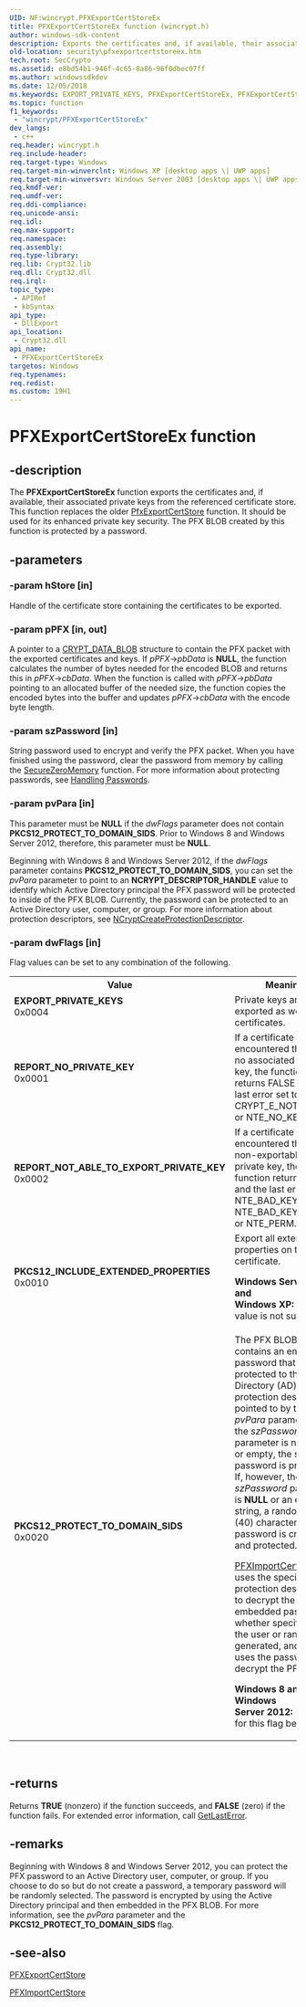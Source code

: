 ```yaml
---
UID: NF:wincrypt.PFXExportCertStoreEx
title: PFXExportCertStoreEx function (wincrypt.h)
author: windows-sdk-content
description: Exports the certificates and, if available, their associated private keys from the referenced certificate store.
old-location: security\pfxexportcertstoreex.htm
tech.root: SecCrypto
ms.assetid: e8bd54b1-946f-4c65-8a86-96f0dbec07ff
ms.author: windowssdkdev
ms.date: 12/05/2018
ms.keywords: EXPORT_PRIVATE_KEYS, PFXExportCertStoreEx, PFXExportCertStoreEx function [Security], PKCS12_INCLUDE_EXTENDED_PROPERTIES, PKCS12_PROTECT_TO_DOMAIN_SIDS, REPORT_NOT_ABLE_TO_EXPORT_PRIVATE_KEY, REPORT_NO_PRIVATE_KEY, _crypto2_pfxexportcertstoreex, security.pfxexportcertstoreex, wincrypt/PFXExportCertStoreEx
ms.topic: function
f1_keywords: 
 - "wincrypt/PFXExportCertStoreEx"
dev_langs:
 - c++
req.header: wincrypt.h
req.include-header: 
req.target-type: Windows
req.target-min-winverclnt: Windows XP [desktop apps \| UWP apps]
req.target-min-winversvr: Windows Server 2003 [desktop apps \| UWP apps]
req.kmdf-ver: 
req.umdf-ver: 
req.ddi-compliance: 
req.unicode-ansi: 
req.idl: 
req.max-support: 
req.namespace: 
req.assembly: 
req.type-library: 
req.lib: Crypt32.lib
req.dll: Crypt32.dll
req.irql: 
topic_type:
 - APIRef
 - kbSyntax
api_type:
 - DllExport
api_location:
 - Crypt32.dll
api_name:
 - PFXExportCertStoreEx
targetos: Windows
req.typenames: 
req.redist: 
ms.custom: 19H1
---
```


# PFXExportCertStoreEx function


## -description


The <b>PFXExportCertStoreEx</b> function exports the certificates and, if available, their associated private keys from the referenced certificate store. This function replaces the older 
<a href="https://docs.microsoft.com/windows/desktop/api/wincrypt/nf-wincrypt-pfxexportcertstore">PfxExportCertStore</a> function. It should be used for its enhanced private key security. The PFX BLOB created by this function is protected by a password.


## -parameters




### -param hStore [in]

Handle of the certificate store containing the certificates to be exported.


### -param pPFX [in, out]

A pointer to a <a href="https://docs.microsoft.com/previous-versions/windows/desktop/legacy/aa381414(v=vs.85)">CRYPT_DATA_BLOB</a> structure to contain the PFX packet with the exported certificates and keys. If <i>pPFX</i>-&gt;<i>pbData</i> is <b>NULL</b>, the function calculates the number of bytes needed for the encoded BLOB and returns this in <i>pPFX</i>-&gt;<i>cbData</i>. When the function is called with <i>pPFX</i>-&gt;<i>pbData</i> pointing to an allocated buffer of the needed size, the function copies the encoded bytes into the buffer and updates <i>pPFX</i>-&gt;<i>cbData</i> with the encode byte length.


### -param szPassword [in]

String password used to encrypt and verify the PFX packet. When you have finished using the password, clear the password from memory by calling the <a href="https://docs.microsoft.com/previous-versions/windows/desktop/legacy/aa366877(v=vs.85)">SecureZeroMemory</a> function. For more information about protecting passwords, see <a href="https://docs.microsoft.com/windows/desktop/SecBP/handling-passwords">Handling Passwords</a>.


### -param pvPara [in]

This parameter must be <b>NULL</b> if the <i>dwFlags</i> parameter does not contain <b>PKCS12_PROTECT_TO_DOMAIN_SIDS</b>. Prior to Windows 8 and Windows Server 2012, therefore, this parameter must be <b>NULL</b>.

Beginning with Windows 8 and Windows Server 2012, if the <i>dwFlags</i> parameter contains <b>PKCS12_PROTECT_TO_DOMAIN_SIDS</b>, you can set the <i>pvPara</i> parameter to point to an <b>NCRYPT_DESCRIPTOR_HANDLE</b> value to identify which Active Directory principal the PFX password will be protected to inside of the PFX BLOB. Currently, the password can be protected to an Active Directory user, computer, or group. For more information about protection descriptors, see <a href="https://docs.microsoft.com/windows/desktop/api/ncryptprotect/nf-ncryptprotect-ncryptcreateprotectiondescriptor">NCryptCreateProtectionDescriptor</a>.


### -param dwFlags [in]

Flag values can be set to any combination of the following.

<table>
<tr>
<th>Value</th>
<th>Meaning</th>
</tr>
<tr>
<td width="40%"><a id="EXPORT_PRIVATE_KEYS"></a><a id="export_private_keys"></a><dl>
<dt><b>EXPORT_PRIVATE_KEYS</b></dt>
<dt>0x0004</dt>
</dl>
</td>
<td width="60%">
Private keys are exported as well as the certificates.

</td>
</tr>
<tr>
<td width="40%"><a id="REPORT_NO_PRIVATE_KEY"></a><a id="report_no_private_key"></a><dl>
<dt><b>REPORT_NO_PRIVATE_KEY</b></dt>
<dt>0x0001</dt>
</dl>
</td>
<td width="60%">
If a certificate is encountered that has no associated private key, the function returns FALSE with the last error set to either CRYPT_E_NOT_FOUND or NTE_NO_KEY.

</td>
</tr>
<tr>
<td width="40%"><a id="REPORT_NOT_ABLE_TO_EXPORT_PRIVATE_KEY"></a><a id="report_not_able_to_export_private_key"></a><dl>
<dt><b>REPORT_NOT_ABLE_TO_EXPORT_PRIVATE_KEY</b></dt>
<dt>0x0002</dt>
</dl>
</td>
<td width="60%">
If a certificate is encountered that has a non-exportable private key, the function returns FALSE and the last error set to NTE_BAD_KEY, NTE_BAD_KEY_STATE, or NTE_PERM.

</td>
</tr>
<tr>
<td width="40%"><a id="PKCS12_INCLUDE_EXTENDED_PROPERTIES"></a><a id="pkcs12_include_extended_properties"></a><dl>
<dt><b>PKCS12_INCLUDE_EXTENDED_PROPERTIES</b></dt>
<dt>0x0010</dt>
</dl>
</td>
<td width="60%">
Export all extended
properties on the certificate.

 


<b>Windows Server 2003 and Windows XP:  </b>This value is not supported.

</td>
</tr>
<tr>
<td width="40%"><a id="PKCS12_PROTECT_TO_DOMAIN_SIDS"></a><a id="pkcs12_protect_to_domain_sids"></a><dl>
<dt><b>PKCS12_PROTECT_TO_DOMAIN_SIDS</b></dt>
<dt>0x0020</dt>
</dl>
</td>
<td width="60%">
The PFX BLOB contains an embedded password that will be protected to the Active Directory (AD) protection descriptor pointed to by the <i>pvPara</i> parameter. If the <i>szPassword</i> parameter is not  <b>NULL</b> or empty, the specified password is protected. If, however,  the <i>szPassword</i> parameter is <b>NULL</b> or an empty string, a random forty (40)  character password is created and protected.


<a href="https://docs.microsoft.com/windows/desktop/api/wincrypt/nf-wincrypt-pfximportcertstore">PFXImportCertStore</a> uses the specified protection descriptor to decrypt the embedded password, whether specified by the user or randomly generated, and then uses the password to decrypt the PFX BLOB.

<b>Windows 8 and Windows Server 2012:  </b>Support for this flag begins.

</td>
</tr>
</table>
 


## -returns



Returns <b>TRUE</b> (nonzero) if the function succeeds, and <b>FALSE</b> (zero) if the function fails. For extended error information, call 
<a href="https://docs.microsoft.com/windows/desktop/api/errhandlingapi/nf-errhandlingapi-getlasterror">GetLastError</a>.




## -remarks



Beginning with Windows 8 and Windows Server 2012, you can protect the PFX password to an Active Directory user, computer, or group. If you choose to do so but do not create a password, a temporary password will be randomly selected. The password is encrypted by using the Active Directory principal and then embedded in the PFX BLOB. For more information, see the <i>pvPara</i> parameter and the <b>PKCS12_PROTECT_TO_DOMAIN_SIDS</b> flag.




## -see-also




<a href="https://docs.microsoft.com/windows/desktop/api/wincrypt/nf-wincrypt-pfxexportcertstore">PFXExportCertStore</a>



<a href="https://docs.microsoft.com/windows/desktop/api/wincrypt/nf-wincrypt-pfximportcertstore">PFXImportCertStore</a>
 

 


